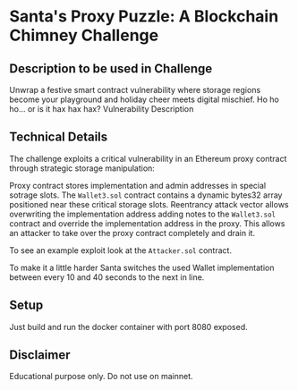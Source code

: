 # Santa's Proxy Puzzle: A Blockchain Chimney Challenge

## Description to be used in Challenge
Unwrap a festive smart contract vulnerability where storage regions become your playground and holiday cheer meets digital mischief. Ho ho ho... or is it hax hax hax?
Vulnerability Description

## Technical Details
The challenge exploits a critical vulnerability in an Ethereum proxy contract through strategic storage manipulation:

Proxy contract stores implementation and admin addresses in special sotrage slots.
The `Wallet3.sol` contract contains a dynamic bytes32 array positioned near these critical storage slots.
Reentrancy attack vector allows overwriting the implementation address adding notes to the `Wallet3.sol` contract and override the implementation address in the proxy.
This allows an attacker to take over the proxy contract completely and drain it.

To see an example exploit look at the `Attacker.sol` contract.

To make it a little harder Santa switches the used Wallet implementation between every 10 and 40 seconds to the next in line.

## Setup
Just build and run the docker container with port 8080 exposed.

## Disclaimer
Educational purpose only. Do not use on mainnet.